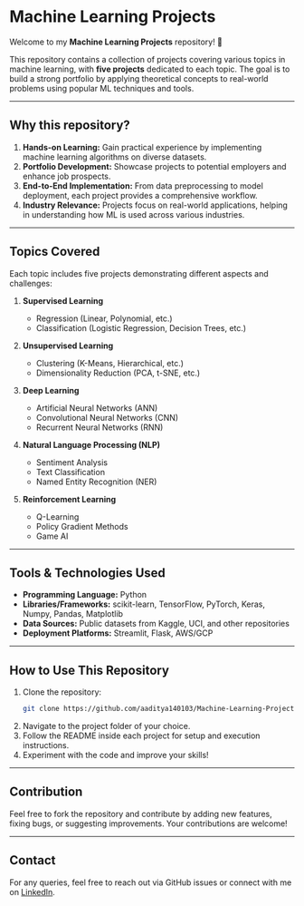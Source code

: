 
# Machine Learning Projects

Welcome to my **Machine Learning Projects** repository! 🚀  

This repository contains a collection of projects covering various topics in machine learning, with **five projects** dedicated to each topic. The goal is to build a strong portfolio by applying theoretical concepts to real-world problems using popular ML techniques and tools.

---

## Why this repository?

1. **Hands-on Learning:** Gain practical experience by implementing machine learning algorithms on diverse datasets.  
2. **Portfolio Development:** Showcase projects to potential employers and enhance job prospects.  
3. **End-to-End Implementation:** From data preprocessing to model deployment, each project provides a comprehensive workflow.  
4. **Industry Relevance:** Projects focus on real-world applications, helping in understanding how ML is used across various industries.  

---

## Topics Covered

Each topic includes five projects demonstrating different aspects and challenges:

1. **Supervised Learning**
   - Regression (Linear, Polynomial, etc.)
   - Classification (Logistic Regression, Decision Trees, etc.)

2. **Unsupervised Learning**
   - Clustering (K-Means, Hierarchical, etc.)
   - Dimensionality Reduction (PCA, t-SNE, etc.)

3. **Deep Learning**
   - Artificial Neural Networks (ANN)
   - Convolutional Neural Networks (CNN)
   - Recurrent Neural Networks (RNN)

4. **Natural Language Processing (NLP)**
   - Sentiment Analysis
   - Text Classification
   - Named Entity Recognition (NER)

5. **Reinforcement Learning**
   - Q-Learning
   - Policy Gradient Methods
   - Game AI

---

## Tools & Technologies Used

- **Programming Language:** Python  
- **Libraries/Frameworks:** scikit-learn, TensorFlow, PyTorch, Keras, Numpy, Pandas, Matplotlib  
- **Data Sources:** Public datasets from Kaggle, UCI, and other repositories  
- **Deployment Platforms:** Streamlit, Flask, AWS/GCP  

---

## How to Use This Repository

1. Clone the repository:  
   ```bash
   git clone https://github.com/aaditya140103/Machine-Learning-Projects.git
   ```
2. Navigate to the project folder of your choice.  
3. Follow the README inside each project for setup and execution instructions.  
4. Experiment with the code and improve your skills!

---

## Contribution

Feel free to fork the repository and contribute by adding new features, fixing bugs, or suggesting improvements. Your contributions are welcome!

---

## Contact

For any queries, feel free to reach out via GitHub issues or connect with me on [LinkedIn](www.linkedin.com/in/adityavirendratiwari).  

